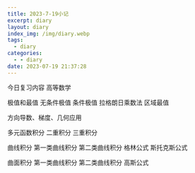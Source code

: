 ```yaml
---
title: 2023-7-19小记
excerpt: diary
layout: diary
index_img: /img/diary.webp
tags:
  - diary
categories:
  - - diary
date: 2023-07-19 21:37:28
---
```

今日复习内容
高等数学

极值和最值
  无条件极值
  条件极值
    拉格朗日乘数法
  区域最值

方向导数、梯度、几何应用

多元函数积分
  二重积分
  三重积分

曲线积分
  第一类曲线积分
  第二类曲线积分
    格林公式
    斯托克斯公式

曲面积分
  第一类曲线积分
  第二类曲线积分
    高斯公式

